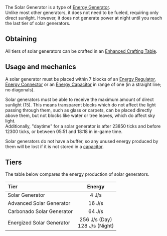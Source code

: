 The Solar Generator is a type of [Energy Generator](https://github.com/Slimefun/Slimefun4/wiki/Electric-Machines).  
Unlike most other generators, it does not need to be fueled, requiring only direct sunlight. However, it does not generate power at night until you reach the last tier of solar generators.

## Obtaining
All tiers of solar generators can be crafted in an [Enhanced Crafting Table](https://github.com/Slimefun/Slimefun4/wiki/Enhanced-Crafting-Table).

## Usage and mechanics
A solar generator must be placed within 7 blocks of an [Energy Regulator](https://github.com/Slimefun/Slimefun4/wiki/Energy-Regulator), [Energy Connector](https://github.com/Slimefun/Slimefun4/wiki/Energy-Connector) or an [Energy Capacitor](https://github.com/Slimefun/Slimefun4/wiki/Energy-Capacitors) in range of one (in a straight line; no diagonals).

Solar generators must be able to receive the maximum amount of direct sunlight (15). This means transparent blocks which do not affect the light passing through them, such as glass or carpets, can be placed directly above them, but not blocks like water or tree leaves, which do affect sky light.  
Additionally, "daytime" for a solar generator is after 23850 ticks and before 12300 ticks, or between 05:51 and 18:18 in in-game time.

Solar generators do not have a buffer, so any unused energy produced by them will be lost if it is not stored in a [capacitor](https://github.com/Slimefun/Slimefun4/wiki/Energy-Capacitors).

## Tiers
The table below compares the energy production of solar generators.

| Tier                      | Energy                           |
| :------------------------ | :------------------------------: |
| Solar Generator           |              4 J/s               |
| Advanced Solar Generator  |              16 J/s              |
| Carbonado Solar Generator |              64 J/s              |
| Energized Solar Generator | 256 J/s (Day)<br>128 J/s (Night) |
